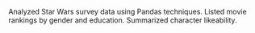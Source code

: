 Analyzed Star Wars survey data using Pandas techniques.  Listed movie rankings by gender and education.  Summarized character likeability.
